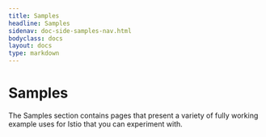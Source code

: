 ```yaml
---
title: Samples
headline: Samples
sidenav: doc-side-samples-nav.html
bodyclass: docs
layout: docs
type: markdown
---
```

# Samples

The Samples section contains pages that present a variety of fully working 
example uses for Istio that you can experiment with.
